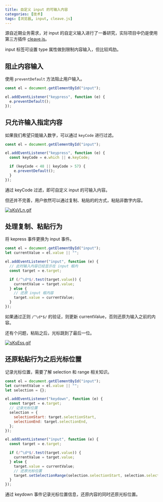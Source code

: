 ```yaml
---
title: 自定义 input 的可输入内容
categories: [技术]
tags: [浏览器, input, cleave.js]
---
```


源自近期业务需求，对 input 的自定义输入进行了一番研究，实际项目中仍是使用第三方插件 [cleave.js](https://github.com/nosir/cleave.js/)。

input 标签可设置 type 属性做到限制内容输入，但比较鸡肋。

## 阻止内容输入

使用 `preventDefault` 方法阻止用户输入。

```js
const el = document.getElementById("input");

el.addEventListener("keypress", function (e) {
  e.preventDefault();
});
```

## 只允许输入指定内容

如果我们希望只能输入数字，可以通过 `keyCode` 进行过滤。

```js
const el = document.getElementById("input");

el.addEventListener("keypress", function (e) {
  const keyCode = e.which || e.keyCode;

  if (keyCode < 48 || keyCode > 57) {
    e.preventDefault();
  }
});
```

通过 keyCode 过滤，即可自定义 input 的可输入内容。

但还并不完善，用户依然可以通过复制、粘贴的的方式，粘贴非数字内容。

[![sKsVLn.gif](https://s3.ax1x.com/2021/01/08/sKsVLn.gif)](https://imgchr.com/i/sKsVLn)

## 处理复制、粘贴行为

将 kepress 事件更换为 input 事件。

```js
const el = document.getElementById("input");
let currentValue = el.value || "";

el.addEventListener("input", function (e) {
  // 此时输入内容已经显示在 input 框内
  const target = e.target;

  if (/^\d*$/.test(target.value)) {
    currentValue = target.value;
  } else {
    // 还原 input 框内容
    target.value = currentValue;
  }
});
```

如果通过正则 `/^\d*$/` 的验证，则更新 currentValue，否则还原为输入之前的内容。

还有个问题，粘贴之后，光标跳到了最后一位。

[![sKsEss.gif](https://s3.ax1x.com/2021/01/08/sKsEss.gif)](https://imgchr.com/i/sKsEss)

## 还原粘贴行为之后光标位置

记录光标位置，需要了解 selection 和 range 相关知识。

```js
const el = document.getElementById("input");
let currentValue = el.value || "";
let selection = {};

el.addEventListener("keydown", function (e) {
  const target = e.target;
  // 记录光标位置
  selection = {
    selectionStart: target.selectionStart,
    selectionEnd: target.selectionEnd,
  };
});

el.addEventListener("input", function (e) {
  const target = e.target;

  if (/^\d*$/.test(target.value)) {
    currentValue = target.value;
  } else {
    target.value = currentValue;
    // 还原光标位置
    target.setSelectionRange(selection.selectionStart, selection.selectionEnd);
  }
});
```

通过 keydown 事件记录光标位置信息，还原内容的同时还原光标位置。
